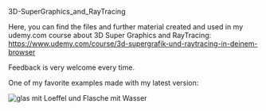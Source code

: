 3D-SuperGraphics_and_RayTracing

Here, you can find the files and further material created and used in my udemy.com course about 3D Super Graphics and RayTracing:
https://www.udemy.com/course/3d-supergrafik-und-raytracing-in-deinem-browser

Feedback is very welcome every time.
 
One of my favorite examples made with my latest version:

![glas mit Loeffel und Flasche mit Wasser](https://user-images.githubusercontent.com/101653815/158475883-d0689d8c-7d87-412b-b6ee-2f5b7fb70094.png)

